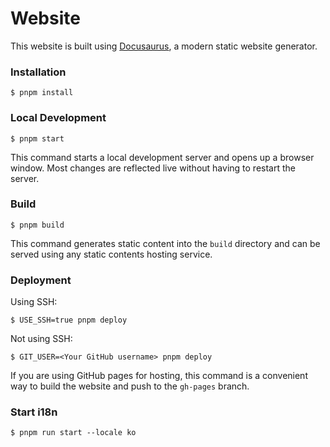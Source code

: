 # Website

This website is built using [Docusaurus](https://docusaurus.io/), a modern static website generator.

### Installation

```
$ pnpm install
```

### Local Development

```
$ pnpm start
```

This command starts a local development server and opens up a browser window. Most changes are
reflected live without having to restart the server.

### Build

```
$ pnpm build
```

This command generates static content into the `build` directory and can be served using any static
contents hosting service.

### Deployment

Using SSH:

```
$ USE_SSH=true pnpm deploy
```

Not using SSH:

```
$ GIT_USER=<Your GitHub username> pnpm deploy
```

If you are using GitHub pages for hosting, this command is a convenient way to build the website and
push to the `gh-pages` branch.

<!-- Hello -->

### Start i18n

```
$ pnpm run start --locale ko
```

